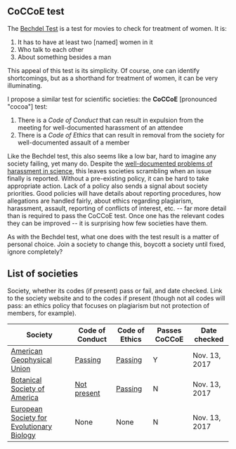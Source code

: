## CoCCoE test

The [Bechdel Test](https://bechdeltest.com) is a test for movies to check for treatment of women. It is:

1. It has to have at least two [named] women in it
2. Who talk to each other
3. About something besides a man

This appeal of this test is its simplicity. Of course, one can identify shortcomings, but as a shorthand for treatment of women, it can be very illuminating.

I propose a similar test for scientific societies: the **CoCCoE** [pronounced "cocoa"] test:

1. There is a *Code of Conduct* that can result in expulsion from the meeting for well-documented harassment of an attendee
2. There is a *Code of Ethics* that can result in removal from the society for well-documented assault of a member

Like the Bechdel test, this also seems like a low bar, hard to imagine any society failing, yet many do. Despite the [well-documented problems of harassment in science](https://harassment.agu.org), this leaves societies scrambling when an issue finally is reported. Without a pre-existing policy, it can be hard to take appropriate action. Lack of a policy also sends a signal about society priorities. Good policies will have details about reporting procedures, how allegations are handled fairly, about ethics regarding plagiarism, harassment, assault, reporting of conflicts of interest, etc. -- far more detail than is required to pass the CoCCoE test. Once one has the relevant codes they can be improved -- it is surprising how few societies have them.

As with the Bechdel test, what one does with the test result is a matter of personal choice. Join a society to change this, boycott a society until fixed, ignore completely?

## List of societies

Society, whether its codes (if present) pass or fail, and date checked. Link to the society website and to the codes if present (though not all codes will pass: an ethics policy that focuses on plagiarism but not protection of members, for example).

| Society                                                      | Code of Conduct                                                           | Code of Ethics                                      | Passes CoCCoE | Date checked  |
| ------------------------------------------------------------ | ------------------------------------------------------------------------- | --------------------------------------------------- | ------------- | ------------- |
| [American Geophysical Union](https://sites.agu.org)          | [Passing](https://fallmeeting.agu.org/2016/agu-meetings-code-of-conduct/) | [Passing](https://ethics.agu.org)                   | Y             | Nov. 13, 2017 |
| [Botanical Society of America](https://www.botany.org)       | [Not present](http://2017.botanyconference.org)                           | [Passing](https://botany.org/governance/ethics.php) | N             | Nov. 13, 2017 |
| [European Society for Evolutionary Biology](http://eseb.org) | None                                                                      | None                                                | N             | Nov. 13, 2017              |
